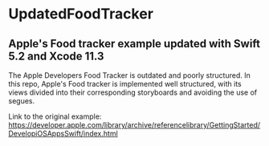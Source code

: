 # UpdatedFoodTracker

## Apple's Food tracker example updated with Swift 5.2 and Xcode 11.3

The Apple Developers Food Tracker is outdated and poorly structured. In this repo, Apple's Food tracker is implemented well structured, with its views divided into their corresponding storyboards and avoiding the use of segues.

Link to the original example: https://developer.apple.com/library/archive/referencelibrary/GettingStarted/DevelopiOSAppsSwift/index.html
